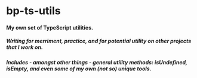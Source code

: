 # bp-ts-utils

#### My own set of TypeScript utilities. 
##### Writing for merriment, practice, and for potential utility on other projects that I work on. 
##### Includes - amongst other things - general utility methods: isUndefined, isEmpty, and even some of my own (not so) unique tools. 
